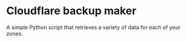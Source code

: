 # Cloudflare backup maker
A simple Python script that retrieves a variety of data for each of your zones.
